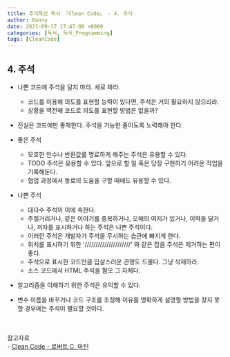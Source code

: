 ```yaml
---
title: 추석특선 독서 『Clean Code』 - 4. 주석
author: Banny
date: 2021-09-17 17:47:00 +0900
categories: [독서, 독서_Programming]
tags: [CleanCode]
---
```


## 4. 주석

- 나쁜 코드에 주석을 달지 마라. 새로 짜라.

  - 코드를 이용해 의도를 표현할 능력이 있다면, 주석은 거의 필요하지 않으리라.
  - 상황을 역전해 코드로 의도를 표현할 방법은 없을까?

- 진실은 코드에만 좋재한다. 주석을 가능한 줄이도록 노력해야 한다.

- 좋은 주석

  - 모호한 인수나 반환값를 명료하게 해주는 주석은 유용할 수 있다.
  - TODO 주석은 유용할 수 있다. 앞으로 할 일 혹은 당장 구현하기 어려운 작업을 기록해둔다.
  - 협업 과정에서 동료의 도움을 구할 때에도 유용할 수 있다.

- 나쁜 주석

  - 대다수 주석이 이에 속한다.
  - 주절거리거나, 같은 이야기를 중복하거나, 오해의 여지가 있거나, 이력을 달거나, 저자를 표시하거나 하는 주석은 나쁜 주석이다.
  - 이러한 주석은 개발자가 주석을 무시하는 습관에 빠지게 한다.
  - 위치를 표시하기 위한 '/////////////////////' 와 같은 잡음 주석은 제거하는 편이 좋다.
  - 주석으로 표시한 코드만큼 밉살스러운 관행도 드물다. 그냥 삭제하라.
  - 소스 코드에서 HTML 주석을 혐오 그 자체다.

- 알고리즘을 이해하기 위한 주석은 유익할 수 있다.

- 변수 이름을 바꾸거나 코드 구조를 조정해 이유를 명확하게 설명할 방법을 찾지 못할 경우에는 주석이 펼요할 것이다.

<br>
<br>
참고자료<br>
- <a href="http://www.yes24.com/Product/Goods/59626179">Clean Code - 로버트 C. 마틴</a>
